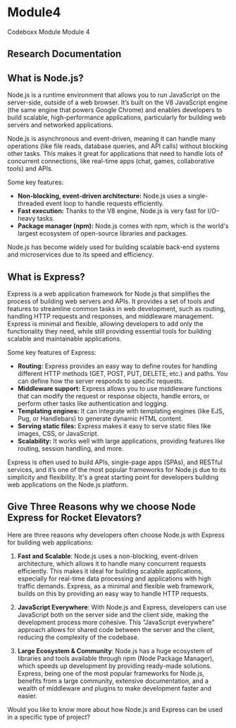 # Module4
Codeboxx Module Module 4

## Research Documentation 

## What is Node.js?
Node.js is a runtime environment that allows you to run JavaScript on the server-side, outside of a web browser. It’s built on the V8 JavaScript engine (the same engine that powers Google Chrome) and enables developers to build scalable, high-performance applications, particularly for building web servers and networked applications.

Node.js is asynchronous and event-driven, meaning it can handle many operations (like file reads, database queries, and API calls) without blocking other tasks. This makes it great for applications that need to handle lots of concurrent connections, like real-time apps (chat, games, collaborative tools) and APIs.

Some key features:
- **Non-blocking, event-driven architecture:** Node.js uses a single-threaded event loop to handle requests efficiently.
- **Fast execution:** Thanks to the V8 engine, Node.js is very fast for I/O-heavy tasks.
- **Package manager (npm):** Node.js comes with npm, which is the world's largest ecosystem of open-source libraries and packages.

Node.js has become widely used for building scalable back-end systems and microservices due to its speed and efficiency.

## What is Express? 
Express is a web application framework for Node.js that simplifies the process of building web servers and APIs. It provides a set of tools and features to streamline common tasks in web development, such as routing, handling HTTP requests and responses, and middleware management. Express is minimal and flexible, allowing developers to add only the functionality they need, while still providing essential tools for building scalable and maintainable applications.

Some key features of Express:
- **Routing:** Express provides an easy way to define routes for handling different HTTP methods (GET, POST, PUT, DELETE, etc.) and paths. You can define how the server responds to specific requests.
- **Middleware support:** Express allows you to use middleware functions that can modify the request or response objects, handle errors, or perform other tasks like authentication and logging.
- **Templating engines:** It can integrate with templating engines (like EJS, Pug, or Handlebars) to generate dynamic HTML content.
- **Serving static files:** Express makes it easy to serve static files like images, CSS, or JavaScript.
- **Scalability:** It works well with large applications, providing features like routing, session handling, and more.

Express is often used to build APIs, single-page apps (SPAs), and RESTful services, and it’s one of the most popular frameworks for Node.js due to its simplicity and flexibility. It's a great starting point for developers building web applications on the Node.js platform.

## Give Three Reasons why we choose Node Express for Rocket Elevators? 
Here are three reasons why developers often choose Node.js with Express for building web applications:

1. **Fast and Scalable**: Node.js uses a non-blocking, event-driven architecture, which allows it to handle many concurrent requests efficiently. This makes it ideal for building scalable applications, especially for real-time data processing and applications with high traffic demands. Express, as a minimal and flexible web framework, builds on this by providing an easy way to handle HTTP requests.

2. **JavaScript Everywhere**: With Node.js and Express, developers can use JavaScript both on the server side and the client side, making the development process more cohesive. This "JavaScript everywhere" approach allows for shared code between the server and the client, reducing the complexity of the codebase.

3. **Large Ecosystem & Community**: Node.js has a huge ecosystem of libraries and tools available through npm (Node Package Manager), which speeds up development by providing ready-made solutions. Express, being one of the most popular frameworks for Node.js, benefits from a large community, extensive documentation, and a wealth of middleware and plugins to make development faster and easier.

Would you like to know more about how Node.js and Express can be used in a specific type of project?


